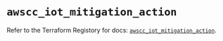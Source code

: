 # `awscc_iot_mitigation_action`

Refer to the Terraform Registory for docs: [`awscc_iot_mitigation_action`](https://registry.terraform.io/providers/hashicorp/awscc/0.70.0/docs/resources/iot_mitigation_action).

